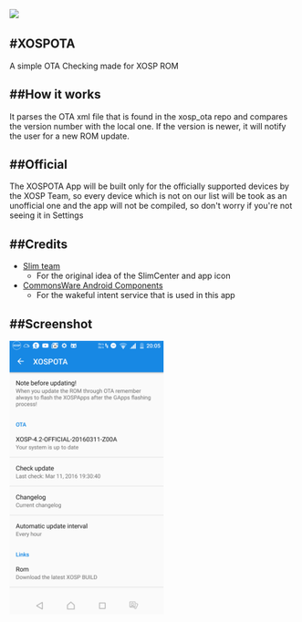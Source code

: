 ![](http://s21.postimg.org/w9nhupo1j/user4968383_pic43635_1391879040.png)

#XOSPOTA
-------
A simple OTA Checking made for XOSP ROM

##How it works
------------
It parses the OTA xml file that is found in the xosp_ota repo and compares the version number with the local one.
If the version is newer, it will notify the user for a new ROM update.

##Official
------------
The XOSPOTA App will be built only for the officially supported devices by the XOSP Team, so every device which is not on our list will be took as an unofficial one and the app will not be compiled, so don't worry if you're not seeing it in Settings 
  
##Credits
-------
* [Slim team](http://slimroms.net/)
  * For the original idea of the SlimCenter and app icon
* [CommonsWare Android Components](https://github.com/commonsguy/cwac-wakeful)
  * For the wakeful intent service that is used in this app

##Screenshot
-----------
<img alt="Screenshot"
   width="270" height="480" 
   src="https://raw.githubusercontent.com/XOSP-Project/android_packages_apps_XOSPOTA/xosp-mm/screenshots/Screenshot_20160311-200502.png" />
